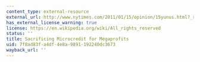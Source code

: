 ```yaml
---
content_type: external-resource
external_url: http://www.nytimes.com/2011/01/15/opinion/15yunus.html?_r=1
has_external_license_warning: true
license: https://en.wikipedia.org/wiki/All_rights_reserved
status: ''
title: Sacrificing Microcredit for Megaprofits
uid: 7f8ad83f-a4df-4e8a-9891-192240dc3673
wayback_url: ''
---
```

